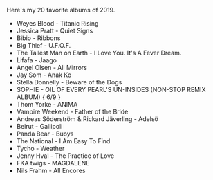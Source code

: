 Here's my 20 favorite albums of 2019.

- Weyes Blood - Titanic Rising
- Jessica Pratt - Quiet Signs
- Bibio - Ribbons
- Big Thief - U.F.O.F.
- The Tallest Man on Earth - I Love You. It's A Fever Dream.
- Lifafa - Jaago
- Angel Olsen - All Mirrors
- Jay Som - Anak Ko
- Stella Donnelly - Beware of the Dogs
- SOPHIE - OIL OF EVERY PEARL'S UN-INSIDES (NON-STOP REMIX ALBUM) { 6/9 }
- Thom Yorke - ANIMA
- Vampire Weekend - Father of the Bride
- Andreas Söderström & Rickard Jäverling - Adelsö
-  Beirut - Gallipoli
-  Panda Bear - Buoys
- The National - I Am Easy To Find
- Tycho - Weather
- Jenny Hval - The Practice of Love
- FKA twigs - MAGDALENE
- Nils Frahm - All Encores